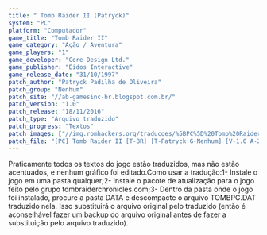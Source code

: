 ```yaml
---
title: " Tomb Raider II (Patryck)"
system: "PC"
platform: "Computador"
game_title: "Tomb Raider II"
game_category: "Ação / Aventura"
game_players: "1"
game_developer: "Core Design Ltd."
game_publisher: "Eidos Interactive"
game_release_date: "31/10/1997"
patch_author: "Patryck Padilha de Oliveira"
patch_group: "Nenhum"
patch_site: "//ab-gamesinc-br.blogspot.com.br/"
patch_version: "1.0"
patch_release: "18/11/2016"
patch_type: "Arquivo traduzido"
patch_progress: "Textos"
patch_images: ["//img.romhackers.org/traducoes/%5BPC%5D%20Tomb%20Raider%202%20-%20Patryck%20-%201.jpg","//img.romhackers.org/traducoes/%5BPC%5D%20Tomb%20Raider%202%20-%20Patryck%20-%202.jpg","//img.romhackers.org/traducoes/%5BPC%5D%20Tomb%20Raider%202%20-%20Patryck%20-%203.jpg"]
patch_file: "[PC] Tomb Raider II [T-BR] [T-Patryck G-Nenhum] [V-1.0 A-2016].zip"
---
```

Praticamente todos os textos do jogo estão traduzidos, mas não estão acentuados, e nenhum gráfico foi editado.Como usar a tradução:1- Instale o jogo em uma pasta qualquer;2- Instale o pacote de atualização para o jogo feito pelo grupo tombraiderchronicles.com;3- Dentro da pasta onde o jogo foi instalado, procure a pasta DATA e descompacte o arquivo TOMBPC.DAT traduzido nela. Isso substituirá o arquivo original pelo traduzido (então é aconselhável fazer um backup do arquivo original antes de fazer a substituição pelo arquivo traduzido).
